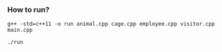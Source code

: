 ### How to run?
`g++ -std=c++11 -o run animal.cpp cage.cpp employee.cpp visitor.cpp main.cpp`

`./run`
